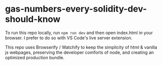 # gas-numbers-every-solidity-dev-should-know

To run this repo locally, run `npm run dev` and then open index.html in your browser. I prefer to do so with VS Code's live server extension.

This repo uses Browserify / Watchify to keep the simplicity of html & vanilla js webpages, preserving the developer comforts of node, and creating an optimized production bundle.